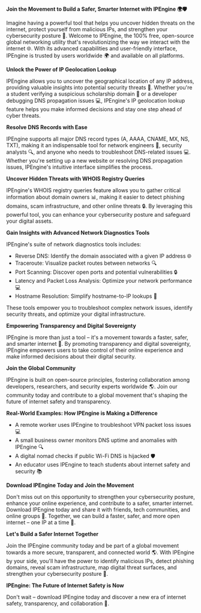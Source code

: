 **Join the Movement to Build a Safer, Smarter Internet with IPEngine 🌍🛡️**

Imagine having a powerful tool that helps you uncover hidden threats on the internet, protect yourself from malicious IPs, and strengthen your cybersecurity posture 🔐. Welcome to IPEngine, the 100% free, open-source global networking utility that's revolutionizing the way we interact with the internet 🌐. With its advanced capabilities and user-friendly interface, IPEngine is trusted by users worldwide 🌍 and available on all platforms.

**Unlock the Power of IP Geolocation Lookup**

IPEngine allows you to uncover the geographical location of any IP address, providing valuable insights into potential security threats 🚨. Whether you're a student verifying a suspicious scholarship domain 📝 or a developer debugging DNS propagation issues 💻, IPEngine's IP geolocation lookup feature helps you make informed decisions and stay one step ahead of cyber threats.

**Resolve DNS Records with Ease**

IPEngine supports all major DNS record types (A, AAAA, CNAME, MX, NS, TXT), making it an indispensable tool for network engineers 📡, security analysts 🔍, and anyone who needs to troubleshoot DNS-related issues 💻. Whether you're setting up a new website or resolving DNS propagation issues, IPEngine's intuitive interface simplifies the process.

**Uncover Hidden Threats with WHOIS Registry Queries**

IPEngine's WHOIS registry queries feature allows you to gather critical information about domain owners 📊, making it easier to detect phishing domains, scam infrastructure, and other online threats 🔒. By leveraging this powerful tool, you can enhance your cybersecurity posture and safeguard your digital assets.

**Gain Insights with Advanced Network Diagnostics Tools**

IPEngine's suite of network diagnostics tools includes:

* Reverse DNS: Identify the domain associated with a given IP address 🌐
* Traceroute: Visualize packet routes between networks 🔍
* Port Scanning: Discover open ports and potential vulnerabilities 🔒
* Latency and Packet Loss Analysis: Optimize your network performance 💻
* Hostname Resolution: Simplify hostname-to-IP lookups 📡

These tools empower you to troubleshoot complex network issues, identify security threats, and optimize your digital infrastructure.

**Empowering Transparency and Digital Sovereignty**

IPEngine is more than just a tool – it's a movement towards a faster, safer, and smarter internet 🚀. By promoting transparency and digital sovereignty, IPEngine empowers users to take control of their online experience and make informed decisions about their digital security.

**Join the Global Community**

IPEngine is built on open-source principles, fostering collaboration among developers, researchers, and security experts worldwide 🌎. Join our community today and contribute to a global movement that's shaping the future of internet safety and transparency.

**Real-World Examples: How IPEngine is Making a Difference**

* A remote worker uses IPEngine to troubleshoot VPN packet loss issues 💻
* A small business owner monitors DNS uptime and anomalies with IPEngine 🔍
* A digital nomad checks if public Wi-Fi DNS is hijacked 🛡️
* An educator uses IPEngine to teach students about internet safety and security 📚

**Download IPEngine Today and Join the Movement**

Don't miss out on this opportunity to strengthen your cybersecurity posture, enhance your online experience, and contribute to a safer, smarter internet. Download IPEngine today and share it with friends, tech communities, and online groups 🔗. Together, we can build a faster, safer, and more open internet – one IP at a time 🚀.

**Let's Build a Safer Internet Together**

Join the IPEngine community today and be part of a global movement towards a more secure, transparent, and connected world 🌎. With IPEngine by your side, you'll have the power to identify malicious IPs, detect phishing domains, reveal scam infrastructure, map digital threat surfaces, and strengthen your cybersecurity posture 🔐.

**IPEngine: The Future of Internet Safety is Now**

Don't wait – download IPEngine today and discover a new era of internet safety, transparency, and collaboration 🚀.